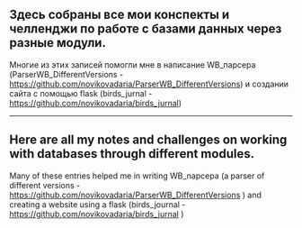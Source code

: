  ## Здесь собраны все мои конспекты и челленджи по работе с базами данных через разные модули.

Многие из этих записей помогли мне в написание WB_парсера (ParserWB_DifferentVersions - https://github.com/novikovadaria/ParserWB_DifferentVersions) и создании сайта с помощью flask (birds_jurnal - https://github.com/novikovadaria/birds_jurnal)

____________________________________________________________________________________________________________________________

## Here are all my notes and challenges on working with databases through different modules.

Many of these entries helped me in writing WB_napcepa (a parser of different versions - https://github.com/novikovadaria/ParserWB_DifferentVersions ) and creating a website using a flask (birds_journal - https://github.com/novikovadaria/birds_jurnal )
